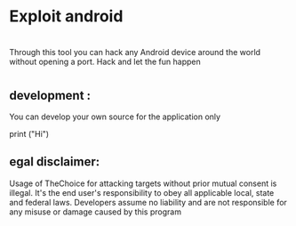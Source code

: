 # Exploit android 

#

#


#
Through this tool you can hack any 
Android device around the world without opening a port. Hack and let the fun happen 

#

#

#

#



## development  : 

You can develop your own source for the application only 



print ("Hi") 




## egal disclaimer:
Usage of TheChoice for attacking targets without prior mutual consent is illegal. It's the end user's responsibility to obey all applicable local, state and federal laws. Developers assume no liability and are not responsible for any misuse or damage caused by this program

